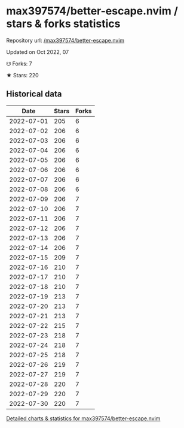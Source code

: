 # max397574/better-escape.nvim / stars & forks statistics

Repository url: [/max397574/better-escape.nvim](https://github.com/max397574/better-escape.nvim)

Updated on Oct 2022, 07

☋ Forks: 7

★ Stars: 220

## Historical data
| Date | Stars | Forks |
|------|-------|-------|
| 2022-07-01 | 205 | 6 | 
| 2022-07-02 | 206 | 6 | 
| 2022-07-03 | 206 | 6 | 
| 2022-07-04 | 206 | 6 | 
| 2022-07-05 | 206 | 6 | 
| 2022-07-06 | 206 | 6 | 
| 2022-07-07 | 206 | 6 | 
| 2022-07-08 | 206 | 6 | 
| 2022-07-09 | 206 | 7 | 
| 2022-07-10 | 206 | 7 | 
| 2022-07-11 | 206 | 7 | 
| 2022-07-12 | 206 | 7 | 
| 2022-07-13 | 206 | 7 | 
| 2022-07-14 | 206 | 7 | 
| 2022-07-15 | 209 | 7 | 
| 2022-07-16 | 210 | 7 | 
| 2022-07-17 | 210 | 7 | 
| 2022-07-18 | 210 | 7 | 
| 2022-07-19 | 213 | 7 | 
| 2022-07-20 | 213 | 7 | 
| 2022-07-21 | 213 | 7 | 
| 2022-07-22 | 215 | 7 | 
| 2022-07-23 | 218 | 7 | 
| 2022-07-24 | 218 | 7 | 
| 2022-07-25 | 218 | 7 | 
| 2022-07-26 | 219 | 7 | 
| 2022-07-27 | 219 | 7 | 
| 2022-07-28 | 220 | 7 | 
| 2022-07-29 | 220 | 7 | 
| 2022-07-30 | 220 | 7 | 


[Detailed charts & statistics for max397574/better-escape.nvim](https://reviewgithub.com/rep/max397574/better-escape.nvim)
